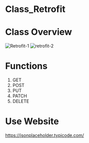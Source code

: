 # Class_Retrofit

# Class Overview
![Retrofit-1](https://user-images.githubusercontent.com/48696824/103564113-3300c600-4ee8-11eb-8273-c2ce7aca3dac.jpg)
![retrofit-2](https://user-images.githubusercontent.com/48696824/103564179-47dd5980-4ee8-11eb-9f0f-09888b8deaea.jpg)
# Functions
01. GET
02. POST
03. PUT
04. PATCH
05. DELETE

# Use Website
https://jsonplaceholder.typicode.com/
